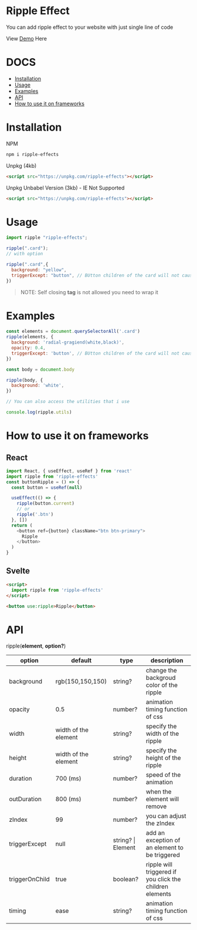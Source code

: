 # Ripple Effect

You can add ripple effect to your website with just single line of code

View [Demo](https://codepen.io/darkcris1/pen/zYoOWrO?editors=1010) Here

# DOCS

- [Installation](#installation)
- [Usage](#usage)
- [Examples](#examples)
- [API](#api)
- [How to use it on frameworks](#how-to-use-it-on-frameworks)

# Installation

NPM

```bash
npm i ripple-effects
```

Unpkg (4kb)

```html
<script src="https://unpkg.com/ripple-effects"></script>
```

Unpkg Unbabel Version (3kb) - IE Not Supported

```html
<script src="https://unpkg.com/ripple-effects"></script>
```

# Usage

```javascript
import ripple "ripple-effects";

ripple(".card");
// with option

ripple(".card",{
  background: "yellow",
  triggerExcept: "button", // BUtton children of the card will not cause a trigger to the ripple
})
```

> NOTE: Self closing **tag** is not allowed you need to wrap it

# Examples

```javascript
const elements = document.querySelectorAll('.card')
ripple(elements, {
  background: 'radial-gragiend(white,black)',
  opacity: 0.4,
  triggerExcept: 'button', // BUtton children of the card will not cause a trigger to the ripple
})

const body = document.body

ripple(body, {
  background: 'white',
})

// You can also access the utilities that i use

console.log(ripple.utils)
```

# How to use it on frameworks

## React

```js
import React, { useEffect, useRef } from 'react'
import ripple from 'ripple-effects'
const buttonRipple = () => {
  const button = useRef(null)

  useEffect(() => {
    ripple(button.current)
    // or
    ripple('.btn')
  }, [])
  return (
    <button ref={button} className="btn btn-primary">
      Ripple
    </button>
  )
}
```

## Svelte

```html
<script>
  import ripple from 'ripple-effects'
</script>

<button use:ripple>Ripple</button>
```

# API

ripple(**element**, **option?**)

| option         | default              | type               | description                                              |
| -------------- | -------------------- | ------------------ | -------------------------------------------------------- |
| background     | rgb(150,150,150)     | string?            | change the backgroud color of the ripple                 |
| opacity        | 0.5                  | number?            | animation timing function of css                         |
| width          | width of the element | string?            | specify the width of the ripple                          |
| height         | width of the element | string?            | specify the height of the ripple                         |
| duration       | 700 (ms)             | number?            | speed of the animation                                   |
| outDuration    | 800 (ms)             | number?            | when the element will remove                             |
| zIndex         | 99                   | number?            | you can adjust the zIndex                                |
| triggerExcept  | null                 | string? \| Element | add an exception of an element to be triggered           |
| triggerOnChild | true                 | boolean?           | ripple will triggered if you click the children elements |
| timing         | ease                 | string?            | animation timing function of css                         |
